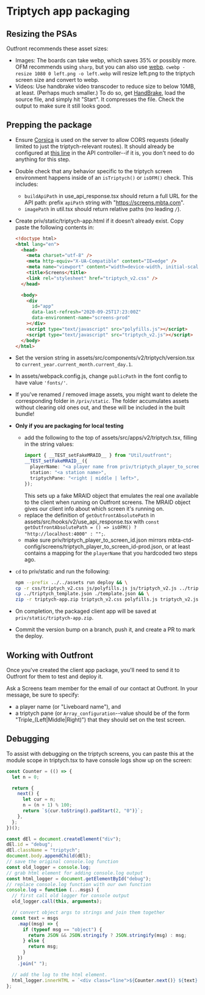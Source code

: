 # Triptych app packaging

## Resizing the PSAs

Outfront recommends these asset sizes:

- Images: The boards can take webp, which saves 35% or possibly more. OFM recommends using `sharp`, but you can also use [webp](https://formulae.brew.sh/formula/webp). `cwebp -resize 1080 0 left.png -o left.webp` will resize left.png to the triptych screen size and convert to webp.
- Videos: Use handbrake video transcoder to reduce size to below 10MB, at least. (Perhaps much smaller.) To do so, get [HandBrake](https://handbrake.fr/), load the source file, and simply hit "Start". It compresses the file. Check the output to make sure it still looks good.

## Prepping the package

- Ensure [Corsica](https://hexdocs.pm/corsica/Corsica.html) is used on the server to allow CORS requests (ideally limited to just the triptych-relevant routes). It should already be configured at [this line](/lib/screens_web/controllers/v2/screen_api_controller.ex#L9) in the API controller--if it is, you don't need to do anything for this step.
- Double check that any behavior specific to the triptych screen environment happens inside of an `isTriptych()` or `isOFM()` check. This includes:
  - `buildApiPath` in use_api_response.tsx should return a full URL for the API path: prefix `apiPath` string with "https://screens.mbta.com".
  - `imagePath` in util.tsx should return relative paths (no leading `/`).
- Create priv/static/triptych-app.html if it doesn’t already exist. Copy paste the following contents in:

  ```html
  <!doctype html>
  <html lang="en">
    <head>
      <meta charset="utf-8" />
      <meta http-equiv="X-UA-Compatible" content="IE=edge" />
      <meta name="viewport" content="width=device-width, initial-scale=1.0" />
      <title>Screens</title>
      <link rel="stylesheet" href="triptych_v2.css" />
    </head>

    <body>
      <div
        id="app"
        data-last-refresh="2020-09-25T17:23:00Z"
        data-environment-name="screens-prod"
      ></div>
      <script type="text/javascript" src="polyfills.js"></script>
      <script type="text/javascript" src="triptych_v2.js"></script>
    </body>
  </html>
  ```

- Set the version string in assets/src/components/v2/triptych/version.tsx to `current_year.current_month.current_day.1`.
- In assets/webpack.config.js, change `publicPath` in the font config to have value `'fonts/'`.
- If you've renamed / removed image assets, you might want to delete the corresponding folder in `/priv/static`. The folder accumulates assets without clearing old ones out, and these will be included in the built bundle!
- **Only if you are packaging for local testing**
  - add the following to the top of assets/src/apps/v2/triptych.tsx, filling in the string values:
    ```ts
    import { __TEST_setFakeMRAID__ } from "Util/outfront";
    __TEST_setFakeMRAID__({
      playerName: "<a player name from priv/triptych_player_to_screen_id.json>",
      station: "<a station name>",
      triptychPane: "<right | middle | left>",
    });
    ```
    This sets up a fake MRAID object that emulates the real one available to the client when running on Outfront screens.
    The MRAID object gives our client info about which screen it's running on.
  - replace the definition of `getOutfrontAbsolutePath` in assets/src/hooks/v2/use_api_response.tsx with `const getOutfrontAbsolutePath = () => isOFM() ? "http://localhost:4000" : "";`.
  - make sure priv/triptych_player_to_screen_id.json mirrors mbta-ctd-config/screens/triptych_player_to_screen_id-prod.json, or at least contains a mapping for the `playerName` that you hardcoded two steps ago.
- `cd` to priv/static and run the following:
  ```sh
  npm --prefix ../../assets run deploy && \
  cp -r css/triptych_v2.css js/polyfills.js js/triptych_v2.js ../triptych_preview.png . && \
  cp ../triptych_template.json ./template.json && \
  zip -r triptych-app.zip triptych_v2.css polyfills.js triptych_v2.js fonts images triptych-app.html template.json triptych_preview.png
  ```
- On completion, the packaged client app will be saved at `priv/static/triptych-app.zip`.
- Commit the version bump on a branch, push it, and create a PR to mark the deploy.

## Working with Outfront

Once you've created the client app package, you'll need to send it to Outfront for them to test and deploy it.

Ask a Screens team member for the email of our contact at Outfront.
In your message, be sure to specify:

- a player name (or "Liveboard name"), and
- a triptych pane (or `Array_configuration`--value should be of the form "Triple\_(Left|Middle|Right)")
  that they should set on the test screen.

## Debugging

To assist with debugging on the triptych screens, you can paste this at the module scope in triptych.tsx to have console logs
show up on the screen:

```js
const Counter = (() => {
  let n = 0;

  return {
    next() {
      let cur = n;
      n = (n + 1) % 100;
      return `${cur.toString().padStart(2, "0")}`;
    },
  };
})();

const dEl = document.createElement("div");
dEl.id = "debug";
dEl.className = "triptych";
document.body.appendChild(dEl);
// save the original console.log function
const old_logger = console.log;
// grab html element for adding console.log output
const html_logger = document.getElementById("debug");
// replace console.log function with our own function
console.log = function (...msgs) {
  // first call old logger for console output
  old_logger.call(this, arguments);

  // convert object args to strings and join them together
  const text = msgs
    .map((msg) => {
      if (typeof msg == "object") {
        return JSON && JSON.stringify ? JSON.stringify(msg) : msg;
      } else {
        return msg;
      }
    })
    .join(" ");

  // add the log to the html element.
  html_logger.innerHTML = `<div class="line">${Counter.next()} ${text} </div>${html_logger.innerHTML}`;
};
```
